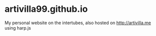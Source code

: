 artivilla99.github.io
=====================

My personal website on the intertubes, also hosted on http://artivilla.me using harp.js
